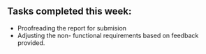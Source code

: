 ## Tasks completed this week:
- Proofreading the report for submision
- Adjusting the non- functional requirements based on feedback provided.

